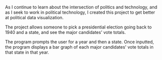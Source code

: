 As I continue to learn about the intersection of politics and technology, and as I seek to work in political technology, I created this project to get better at political data visualization.

The project allows someone to pick a presidential election going back to 1940 and a state, and see the major candidates' vote totals.

The program prompts the user for a year and then a state. Once inputted, the program displays a bar graph of each major candidates' vote totals in that state in that year.
